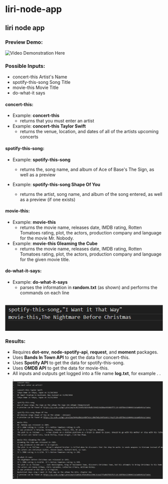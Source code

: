 # liri-node-app
## liri node app

### Preview Demo:
![Video Demonstration Here](liri_video_demo.gif)

### Possible Inputs: 
* concert-this Artist's Name
* spotify-this-song Song Title 
* movie-this Movie Title
* do-what-it says

#### concert-this:
* Example: **concert-this**
    * returns that you must enter an artist
* Example: **concert-this Taylor Swift**
    * returns the venue, location, and dates of all of the artists upcoming concerts
    
#### spotify-this-song:
* Example: **spotify-this-song**
    * returns the, song name, and album of Ace of Base's The Sign, as well as a preview

* Example: **spotify-this-song Shape Of You**
    * returns the artist, song name, and album of the song entered, as well as a preview (if one exists)

#### movie-this:  
* Example: **movie-this**
    * returns the movie name, releases date, IMDB rating, Rotten Tomatoes rating, plot, the actors, production company and language for the movie Mr. Nobody.
* Example: **movie-this Gleaming the Cube**
    * returns the movie name, releases date, IMDB rating, Rotten Tomatoes rating, plot, the actors, production company and language for the given movie title.

#### do-what-it-says:
* Example: **do-what-it-says**
    * parses the information in **random.txt** (as shown) and performs the commands on each line
<br style="clear: both;" />
<img src="https://github.com/hgmallar/liri-node-app/blob/master/images/random.PNG?raw=true"
     alt="random.txt"
     style="float: left; margin-right: 10px;" />
<br style="clear: both;" /> 

### Results: 
* Requires **dot-env**, **node-spotify-api**, **request**, and **moment** packages.
* Uses **Bands In Town API** to get the data for concert-this.
* Uses **Spotify API** to get the data for spotify-this-song.  
* Uses **OMDB API** to get the data for movie-this.  
* All inputs and outputs get logged into a file name **log.txt**, for example . . .
![log.txt](https://github.com/hgmallar/liri-node-app/blob/master/images/log.PNG?raw=true "log.txt")

